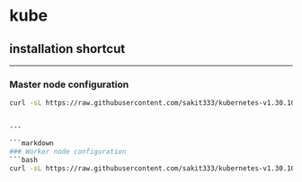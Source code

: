 # kube
## installation shortcut
---
### Master node configuration

```bash
curl -sL https://raw.githubusercontent.com/sakit333/kubernetes-v1.30.10-cluster-kubeadmdm/refs/heads/main/master_kube.sh | bash


---

```markdown
### Worker node configuration
```bash
curl -sL https://raw.githubusercontent.com/sakit333/kubernetes-v1.30.10-cluster-kubeadm/refs/heads/main/sak_worker_kube.sh | bash
